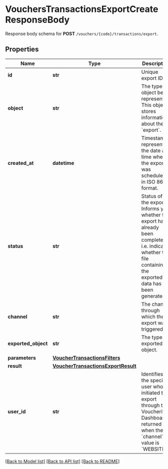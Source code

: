 # VouchersTransactionsExportCreateResponseBody

Response body schema for **POST** `/vouchers/{code}/transactions/export`.

## Properties
Name | Type | Description | Notes
------------ | ------------- | ------------- | -------------
**id** | **str** | Unique export ID. | 
**object** | **str** | The type of object being represented. This object stores information about the &#x60;export&#x60;. | [default to 'export']
**created_at** | **datetime** | Timestamp representing the date and time when the export was scheduled in ISO 8601 format. | 
**status** | **str** | Status of the export. Informs you whether the export has already been completed, i.e. indicates whether the file containing the exported data has been generated. | [default to 'SCHEDULED']
**channel** | **str** | The channel through which the export was triggered. | [default to 'API']
**exported_object** | **str** | The type of exported object. | [default to 'voucher_transactions']
**parameters** | [**VoucherTransactionsFilters**](VoucherTransactionsFilters.md) |  | 
**result** | [**VoucherTransactionsExportResult**](VoucherTransactionsExportResult.md) |  | [optional] 
**user_id** | **str** | Identifies the specific user who initiated the export through the Voucherify Dashboard; returned when the &#x60;channel&#x60; value is &#x60;WEBSITE&#x60;. | [optional] 

[[Back to Model list]](../README.md#documentation-for-models) [[Back to API list]](../README.md#documentation-for-api-endpoints) [[Back to README]](../README.md)


